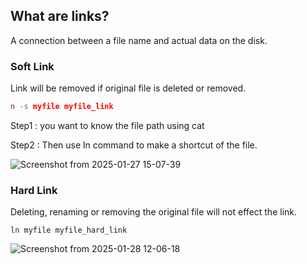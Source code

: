 ## What are links?
A connection between a file name and actual data on the disk.

### Soft Link
Link will be removed if original file is deleted or removed.
```l
n -s myfile myfile_link
```
Step1 : you want to know the file path using cat

Step2 : Then use ln command to make a shortcut of the file.

![Screenshot from 2025-01-27 15-07-39](https://github.com/user-attachments/assets/203eb836-1533-46a7-bbe8-1e32f2618f3c)


### Hard Link
Deleting, renaming or removing the original file will not effect the link.
```
ln myfile myfile_hard_link
```
![Screenshot from 2025-01-28 12-06-18](https://github.com/user-attachments/assets/d277fff3-d817-48fa-be7b-c5f612dfe64c)
